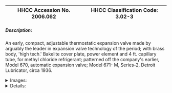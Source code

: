 | **HHCC Accession No. 2006.062** |**HHCC Classification Code:  3.02-3**|
| ----------- | ----------- |
##### Description:
An early, compact, adjustable thermostatic expansion valve made by arguably the leader in expansion valve technology of the period; with brass body, 'high tech.' Bakelite cover plate, power element and 4 ft. capillary tube, for methyl chloride refrigerant; patterned off the company's earlier, Model 670, automatic expansion valve; Model 671- M, Series-2,  Detroit Lubricator, circa 1936.


<details>
	<summary>Images:</summary>
<div class="gallery gallery-wrapper--full" contenteditable="false" data-is-empty="false" data-translation="Add images" data-columns="6">
<figure class="gallery__item"><a href="#DOMAIN_NAME#gallery/3.02-3.jpg" data-size="2054x1373"><img src="#DOMAIN_NAME#gallery/3.02-3-thumbnail.jpg" alt=""></a></figure>
<figure class="gallery__item"><a href="#DOMAIN_NAME#gallery/3.02-3a.jpg" data-size="1711x1366"><img src="#DOMAIN_NAME#gallery/3.02-3a-thumbnail.jpg" alt=""></a></figure>
<figure class="gallery__item"><a href="#DOMAIN_NAME#gallery/3.02-3b.jpg" data-size="1868x1403"><img src="#DOMAIN_NAME#gallery/3.02-3b-thumbnail.jpg" alt=""></a></figure>
</div>
</details>


<details>
	<summary>Details:</summary>

##### Group:
3.02 Refrigerant Flow Controls - Commercial

##### Make:
Detroit Lubricator

##### Manufacturer:
Detroit Lubricator Co., Detroit

##### Model:
671- M, Series -2

##### Serial No.:


##### Size:
5x 3 x 5 in. h

##### Weight:
2 lbs

##### Circa:
1936

##### Rating:
Exhibit, education, and research quality, illustrating the engineering design, construction, and operating principles, of a 'high Tech' thermostatic expansion valve of the mid 1930's

##### Patent Date/Number:
1747965; 1776401; 1662289; 1928 to 1930

##### Provenance:
From York County (York Region) Ontario, once a rich agricultural hinterlands, attracting early settlement in the last years of the 18th century. Located on the north slopes of the Oak Ridges Moraine, within 20 miles of Toronto, the County would also attract early ex-urban development, to be come a wealthy market place for the emerging household and consumer technologies of the early and mid 20th century. 

Valve is complete with shop service tag in Howard Oliver's  hand writing, 'Morley Grocery, R. Hill, SO2' [reference is to a grocer of the period in the village of Richmond Hill, north of Toronto]

This artifact was discovered in the 1950's in the used stock of T. H. Oliver, Refrigeration and Electric Sales and Service, Aurora, Ontario, an early worker in the field of agricultural, industrial and consumer technology.

##### Type and Design:


##### Construction:
Heavy cast brass body

##### Material:


##### Special Features:


##### Accessories:


##### Capacities:


##### Performance Characteristics:


##### Operation:


##### Control and Regulation:


##### Targeted Market Segment:


##### Consumer Acceptance:


##### Merchandising:


##### Market Price:


##### Technological Significance:
This valve, compact and elegant in design and construction, in contrast to similar valves produced by Frigidaire of the period [See ID # 184 and 185], was the work of a relative new comer in the refrigeration field, Detroit Lubricator. It  would prove to be a significant marker of the changing times.
The age of the component parts, systems, specialty manufacturer had arrived, here as in the automotive field. In the future brand name system and equipment suppliers to the HVACR market would concentrate on system development, production and marketing. Increasingly, component technologies would be out sourced to specialty companies with the engineering know how and needed production capacities. 
The valve would stand as a wonderful icon of the early years in TX valve development, as the industry searched for an alternative to the costly and often troublesome, liquid refrigerant, float valve technology of the mid 1920, and 30's. 
This artifact of history tells the many stories of early adoption of this particular refrigerant flow control technology. After a brief flurry of excitement over the use of costly and delicate float operated devices, as a more efficient means of flow control, industry engineers would return to the automatic expansion valve in the early 30's. But for many medium and larger applications the automatic expansion valve would give way to the more elegant and efficient thermostatic valve for use in a new generation of 'dry evaporator' applications.

##### Industrial Significance:


##### Socio-economic Significance:
The socio-cultural significance of the impact of the unobtrusive, thermostatic  expansion valve on life in Canada, throughout the latter part of the 20th century, would be hard to over-estimate. 
It would become the quintessential, automated refrigerant flow regulating device for most medium and larger commercial refrigeration applications, found in confectioneries, food stores and ware houses. It would help to make possible the wide array of foods and confectionery products Canadians would come to enjoy, as part of the late 20th century Canadian life experience.

##### Socio-cultural Significance:


##### Donor:
G. Leslie Oliver, The T. H. Oliver HVACR Collection

##### HHCC Storage Location:


##### Tracking:


##### Bibliographic References:


##### Notes:


##### Related Reports:

</details>
